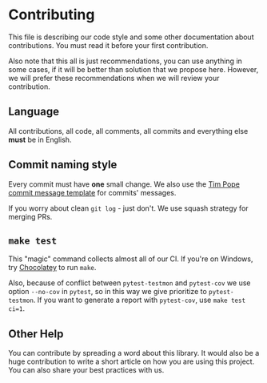 # Contributing

This file is describing our code style and some other documentation about contributions. You must read it before your
first contribution.

Also note that this all is just recommendations, you can use anything in some cases, if it will be better than solution
that we propose here. However, we will prefer these recommendations when we will review your contribution.

## Language

All contributions, all code, all comments, all commits and everything else **must** be in English. 

## Commit naming style

Every commit must have **one** small change. We also use the [Tim Pope commit message template](https://tbaggery.com/2008/04/19/a-note-about-git-commit-messages.html)
for commits' messages.

If you worry about clean `git log` - just don't. We use squash strategy for merging PRs.

## `make test`

This "magic" command collects almost all of our CI. If you're on Windows, try [Chocolatey](https://chocolatey.org) to
run `make`.

Also, because of conflict between `pytest-testmon` and `pytest-cov` we use option `--no-cov` in `pytest`, so in this
way we give prioritize to `pytest-testmon`. If you want to generate a report with `pytest-cov`, use `make test ci=1`.

## Other Help

You can contribute by spreading a word about this library. It would also be a huge contribution to write a short article
on how you are using this project. You can also share your best practices with us.
